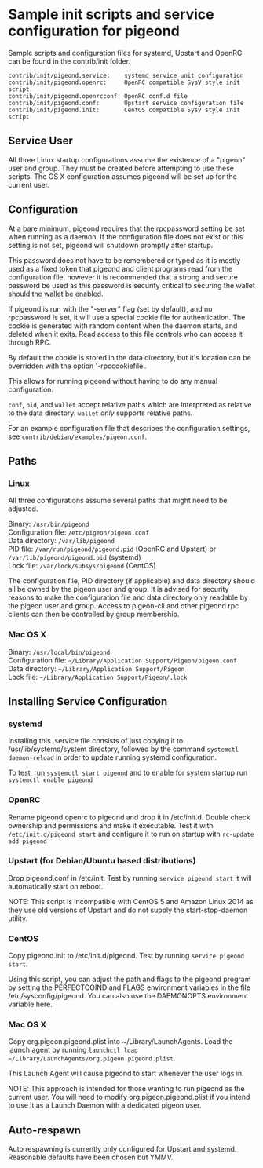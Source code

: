Sample init scripts and service configuration for pigeond
==========================================================

Sample scripts and configuration files for systemd, Upstart and OpenRC
can be found in the contrib/init folder.

    contrib/init/pigeond.service:    systemd service unit configuration
    contrib/init/pigeond.openrc:     OpenRC compatible SysV style init script
    contrib/init/pigeond.openrcconf: OpenRC conf.d file
    contrib/init/pigeond.conf:       Upstart service configuration file
    contrib/init/pigeond.init:       CentOS compatible SysV style init script

Service User
---------------------------------

All three Linux startup configurations assume the existence of a "pigeon" user
and group.  They must be created before attempting to use these scripts.
The OS X configuration assumes pigeond will be set up for the current user.

Configuration
---------------------------------

At a bare minimum, pigeond requires that the rpcpassword setting be set
when running as a daemon.  If the configuration file does not exist or this
setting is not set, pigeond will shutdown promptly after startup.

This password does not have to be remembered or typed as it is mostly used
as a fixed token that pigeond and client programs read from the configuration
file, however it is recommended that a strong and secure password be used
as this password is security critical to securing the wallet should the
wallet be enabled.

If pigeond is run with the "-server" flag (set by default), and no rpcpassword is set,
it will use a special cookie file for authentication. The cookie is generated with random
content when the daemon starts, and deleted when it exits. Read access to this file
controls who can access it through RPC.

By default the cookie is stored in the data directory, but it's location can be overridden
with the option '-rpccookiefile'.

This allows for running pigeond without having to do any manual configuration.

`conf`, `pid`, and `wallet` accept relative paths which are interpreted as
relative to the data directory. `wallet` *only* supports relative paths.

For an example configuration file that describes the configuration settings,
see `contrib/debian/examples/pigeon.conf`.

Paths
---------------------------------

### Linux

All three configurations assume several paths that might need to be adjusted.

Binary:              `/usr/bin/pigeond`  
Configuration file:  `/etc/pigeon/pigeon.conf`  
Data directory:      `/var/lib/pigeond`  
PID file:            `/var/run/pigeond/pigeond.pid` (OpenRC and Upstart) or `/var/lib/pigeond/pigeond.pid` (systemd)  
Lock file:           `/var/lock/subsys/pigeond` (CentOS)  

The configuration file, PID directory (if applicable) and data directory
should all be owned by the pigeon user and group.  It is advised for security
reasons to make the configuration file and data directory only readable by the
pigeon user and group.  Access to pigeon-cli and other pigeond rpc clients
can then be controlled by group membership.

### Mac OS X

Binary:              `/usr/local/bin/pigeond`  
Configuration file:  `~/Library/Application Support/Pigeon/pigeon.conf`  
Data directory:      `~/Library/Application Support/Pigeon`  
Lock file:           `~/Library/Application Support/Pigeon/.lock`  

Installing Service Configuration
-----------------------------------

### systemd

Installing this .service file consists of just copying it to
/usr/lib/systemd/system directory, followed by the command
`systemctl daemon-reload` in order to update running systemd configuration.

To test, run `systemctl start pigeond` and to enable for system startup run
`systemctl enable pigeond`

### OpenRC

Rename pigeond.openrc to pigeond and drop it in /etc/init.d.  Double
check ownership and permissions and make it executable.  Test it with
`/etc/init.d/pigeond start` and configure it to run on startup with
`rc-update add pigeond`

### Upstart (for Debian/Ubuntu based distributions)

Drop pigeond.conf in /etc/init.  Test by running `service pigeond start`
it will automatically start on reboot.

NOTE: This script is incompatible with CentOS 5 and Amazon Linux 2014 as they
use old versions of Upstart and do not supply the start-stop-daemon utility.

### CentOS

Copy pigeond.init to /etc/init.d/pigeond. Test by running `service pigeond start`.

Using this script, you can adjust the path and flags to the pigeond program by
setting the PERFECTCOIND and FLAGS environment variables in the file
/etc/sysconfig/pigeond. You can also use the DAEMONOPTS environment variable here.

### Mac OS X

Copy org.pigeon.pigeond.plist into ~/Library/LaunchAgents. Load the launch agent by
running `launchctl load ~/Library/LaunchAgents/org.pigeon.pigeond.plist`.

This Launch Agent will cause pigeond to start whenever the user logs in.

NOTE: This approach is intended for those wanting to run pigeond as the current user.
You will need to modify org.pigeon.pigeond.plist if you intend to use it as a
Launch Daemon with a dedicated pigeon user.

Auto-respawn
-----------------------------------

Auto respawning is currently only configured for Upstart and systemd.
Reasonable defaults have been chosen but YMMV.
